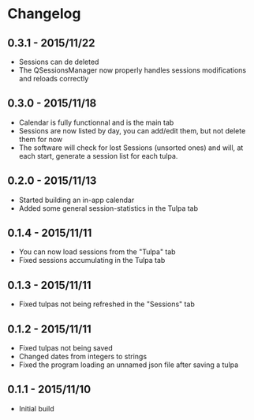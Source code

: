 # Changelog

## 0.3.1 - 2015/11/22
- Sessions can de deleted
- The QSessionsManager now properly handles sessions modifications and reloads correctly

## 0.3.0 - 2015/11/18
- Calendar is fully functionnal and is the main tab
- Sessions are now listed by day, you can add/edit them, but not delete them for now
- The software will check for lost Sessions (unsorted ones) and will, at each start, generate a session list for each tulpa.

## 0.2.0 - 2015/11/13
- Started building an in-app calendar
- Added some general session-statistics in the Tulpa tab

## 0.1.4 - 2015/11/11
- You can now load sessions from the "Tulpa" tab
- Fixed sessions accumulating in the Tulpa tab

## 0.1.3 - 2015/11/11
- Fixed tulpas not being refreshed in the "Sessions" tab

## 0.1.2 - 2015/11/11
- Fixed tulpas not being saved
- Changed dates from integers to strings
- Fixed the program loading an unnamed json file after saving a tulpa
				
## 0.1.1 - 2015/11/10
- Initial build